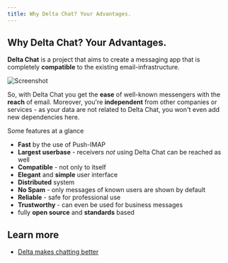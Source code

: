 ```yaml
---
title: Why Delta Chat? Your Advantages.
---
```


## Why Delta Chat? Your Advantages.

**Delta Chat** is a project that aims to create a messaging app that is
completely **compatible** to the existing email-infrastructure.

![Screenshot](/start-img4.png)

So, with Delta Chat you get the **ease** of well-known messengers with the
**reach** of email. Moreover, you're **independent** from other companies or
services - as your data are not related to Delta Chat, you won't even add new
dependencies here.

Some features at a glance

- **Fast** by the use of Push-IMAP
- **Largest userbase** - receivers _not_ using Delta Chat can be reached as well
- **Compatible** - not only to itself
- **Elegant** and **simple** user interface
- **Distributed** system
- **No Spam** - only messages of known users are shown by default
- **Reliable** - safe for professional use
- **Trustworthy** - can even be used for business messages
- fully **open source** and **standards** based

## Learn more

- [Delta makes chatting better](Delta%20makes%20chatting%20better)
